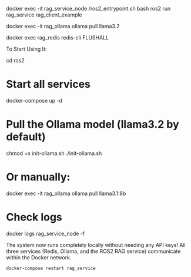 docker exec -it rag_service_node /ros2_entrypoint.sh bash
ros2 run rag_service rag_client_example

  docker exec -it rag_ollama ollama pull llama3.2
  
  docker exec rag_redis redis-cli FLUSHALL

To Start Using It:

  cd ros2

  # Start all services
  docker-compose up -d

  # Pull the Ollama model (llama3.2 by default)
  chmod +x init-ollama.sh
  ./init-ollama.sh

  # Or manually:
  docker exec -it rag_ollama ollama pull llama3.1:8b
  # Check logs
  docker logs rag_service_node -f

  The system now runs completely locally without needing any API keys! All three services (Redis, Ollama, and the ROS2 RAG service)
  communicate within the Docker network.


    docker-compose restart rag_service